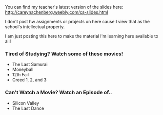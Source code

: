 You can find my teacher's latest version of the slides here: http://careynachenberg.weebly.com/cs-slides.html

I don't post hw assignments or projects on here cause I view that as the school's intellectual property. 

I am just posting this here to make the material I'm learning here available to all!

### Tired of Studying? Watch some of these movies!
- The Last Samurai
- Moneyball
- 12th Fail
- Creed 1, 2, and 3

### Can't Watch a Movie? Watch an Episode of..
- Silicon Valley
- The Last Dance
